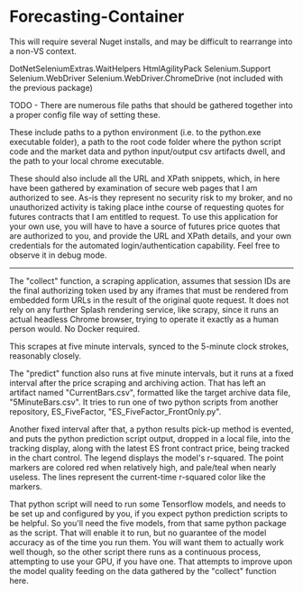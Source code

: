 # Forecasting-Container

This will require several Nuget installs, and may be difficult to rearrange into a non-VS context.

DotNetSeleniumExtras.WaitHelpers
HtmlAgilityPack
Selenium.Support
Selenium.WebDriver
Selenium.WebDriver.ChromeDrive (not included with the previous package)

TODO -
There are numerous file paths that should be gathered together into a proper config file way of setting these.

These include paths to a python environment (i.e. to the python.exe executable folder), a path to the root 
code folder where the python script code and the market data and python input/output csv artifacts dwell, 
and the path to your local chrome executable.

These should also include all the URL and XPath snippets, which, in here have been gathered by examination
of secure web pages that I am authorized to see. As-is they represent no security risk to my broker, and no 
unauthorized activity is taking place inthe course of requesting quotes for futures contracts that I am 
entitled to request. To use this application for your own use, you will have to have a source of futures 
price quotes that are authorized to you, and provide the URL and XPath details, and your own credentials for
the automated login/authentication capability. Feel free to observe it in debug mode.

-------------------------------
The "collect" function, a scraping application, assumes that session IDs are the final authorizing token 
used by any iframes that must be rendered from embedded form URLs in the result of the original quote request. 
It does not rely on any further Splash rendering service, like scrapy, since it runs an actual headless Chrome 
browser, trying to operate it exactly as a human person would. No Docker required.

This scrapes at five minute intervals, synced to the 5-minute clock strokes, reasonably closely.

The "predict" function also runs at five minute intervals, but it runs at a fixed interval after the
price scraping and archiving action. That has left an artifact named "CurrentBars.csv", formatted like the 
target archive data file, "5MinuteBars.csv". It tries to run one of two python scripts from another 
repository, ES_FiveFactor, "ES_FiveFactor_FrontOnly.py".

Another fixed interval after that, a python results pick-up method is evented, and puts the python 
prediction script output, dropped in a local file, into the tracking display, along with the latest ES 
front contract price, being tracked in the chart control. The legend displays the model's r-squared.
The point markers are colored red when relatively high, and pale/teal when nearly useless. The lines
represent the current-time r-squared color like the markers.

That python script will need to run some Tensorflow models, and needs to be set up and configured by you, 
if you expect python prediction scripts to be helpful. So you'll need the five models, from that same
python package as the script. That will enable it to run, but no guarantee of the model accuracy as of the 
time you run them. You will want them to actually work well though, so the other script there runs as a 
continuous process, attempting to use your GPU, if you have one. That attempts to improve upon the model 
quality feeding on the data gathered by the "collect" function here.

